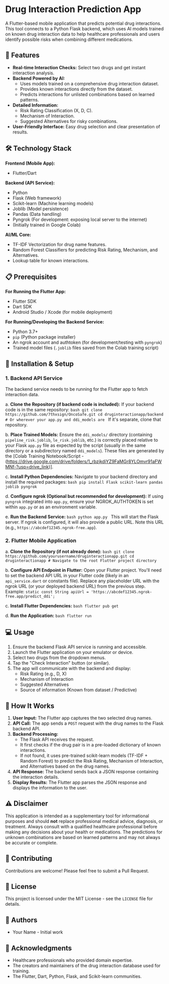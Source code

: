 # Drug Interaction Prediction App

A Flutter-based mobile application that predicts potential drug interactions. This tool connects to a Python Flask backend, which uses AI models trained on known drug interaction data to help healthcare professionals and users identify possible risks when combining different medications.

## 🚀 Features

-   **Real-time Interaction Checks:** Select two drugs and get instant interaction analysis.
-   **Backend Powered by AI:**
    -   Uses models trained on a comprehensive drug interaction dataset.
    -   Provides known interactions directly from the dataset.
    -   Predicts interactions for unlisted combinations based on learned patterns.
-   **Detailed Information:**
    -   Risk Rating Classification (X, D, C).
    -   Mechanism of Interaction.
    -   Suggested Alternatives for risky combinations.
-   **User-Friendly Interface:** Easy drug selection and clear presentation of results.

## 🛠️ Technology Stack

**Frontend (Mobile App):**
-   Flutter/Dart

**Backend (API Service):**
-   Python
-   Flask (Web framework)
-   Scikit-learn (Machine learning models)
-   Joblib (Model persistence)
-   Pandas (Data handling)
-   Pyngrok (For development: exposing local server to the internet)
-   (Initially trained in Google Colab)

**AI/ML Core:**
-   TF-IDF Vectorization for drug name features.
-   Random Forest Classifiers for predicting Risk Rating, Mechanism, and Alternatives.
-   Lookup table for known interactions.

## 📋 Prerequisites

**For Running the Flutter App:**
-   Flutter SDK
-   Dart SDK
-   Android Studio / Xcode (for mobile deployment)

**For Running/Developing the Backend Service:**
-   Python 3.7+
-   `pip` (Python package installer)
-   An ngrok account and authtoken (for development/testing with `pyngrok`)
-   Trained model files (`.joblib` files saved from the Colab training script)

## 🔧 Installation & Setup

### 1. Backend API Service

The backend service needs to be running for the Flutter app to fetch interaction data.

   a. **Clone the Repository (if backend code is included):**
      If your backend code is in the same repository:
      ```bash
      git clone https://github.com/7thxsign/OncoSafe.git
      cd druginteractionapp/backend # Or wherever your app.py and ddi_models are
      ```
      If it's separate, clone that repository.

   b. **Place Trained Models:**
      Ensure the `ddi_models/` directory (containing `pipeline_risk.joblib`, `le_risk.joblib`, etc.) is correctly placed relative to your Flask `app.py` file as expected by the script (usually in the same directory or a subdirectory named `ddi_models`). These files are generated by the [Colab Training Notebook/Script - (https://drive.google.com/drive/folders/1_rbzjkdiYZ9FaMGr8YLOmvr91aFWMNf-?usp=drive_link)].

   c. **Install Python Dependencies:**
      Navigate to your backend directory and install the required packages:
      ```bash
      pip install Flask scikit-learn pandas joblib pyngrok
      ```

   d. **Configure ngrok (Optional but recommended for development):**
      If using `pyngrok` integrated into `app.py`, ensure your NGROK_AUTHTOKEN is set within `app.py` or as an environment variable.

   e. **Run the Backend Service:**
      ```bash
      python app.py
      ```
      This will start the Flask server. If ngrok is configured, it will also provide a public URL. Note this URL (e.g., `https://abcdef12345.ngrok-free.app`).

### 2. Flutter Mobile Application

   a. **Clone the Repository (if not already done):**
      ```bash
      git clone https://github.com/yourusername/druginteractionapp.git
      cd druginteractionapp # Navigate to the root Flutter project directory
      ```

   b. **Configure API Endpoint in Flutter:**
      Open your Flutter project. You'll need to set the backend API URL in your Flutter code (likely in an `api_service.dart` or constants file).
      Replace any placeholder URL with the ngrok URL (or your deployed backend URL) from the previous step.
      Example: `static const String apiUrl = 'https://abcdef12345.ngrok-free.app/predict_ddi';`

   c. **Install Flutter Dependencies:**
      ```bash
      flutter pub get
      ```

   d. **Run the Application:**
      ```bash
      flutter run
      ```

## 💻 Usage

1.  Ensure the backend Flask API service is running and accessible.
2.  Launch the Flutter application on your emulator or device.
3.  Select two drugs from the dropdown menus.
4.  Tap the "Check Interaction" button (or similar).
5.  The app will communicate with the backend and display:
    -   Risk Rating (e.g., D, X)
    -   Mechanism of Interaction
    -   Suggested Alternatives
    -   Source of information (Known from dataset / Predictive)

## 🤖 How It Works

1.  **User Input:** The Flutter app captures the two selected drug names.
2.  **API Call:** The app sends a `POST` request with the drug names to the Flask backend API.
3.  **Backend Processing:**
    -   The Flask API receives the request.
    -   It first checks if the drug pair is in a pre-loaded dictionary of known interactions.
    -   If not found, it uses pre-trained scikit-learn models (TF-IDF + Random Forest) to predict the Risk Rating, Mechanism of Interaction, and Alternatives based on the drug names.
4.  **API Response:** The backend sends back a JSON response containing the interaction details.
5.  **Display Results:** The Flutter app parses the JSON response and displays the information to the user.

## ⚠️ Disclaimer

This application is intended as a supplementary tool for informational purposes and should **not** replace professional medical advice, diagnosis, or treatment. Always consult with a qualified healthcare professional before making any decisions about your health or medications. The predictions for unknown combinations are based on learned patterns and may not always be accurate or complete.

## 🤝 Contributing

Contributions are welcome! Please feel free to submit a Pull Request.

## 📝 License

This project is licensed under the MIT License - see the `LICENSE` file for details.

## 👥 Authors

-   Your Name - Initial work

## 🙏 Acknowledgments

-   Healthcare professionals who provided domain expertise.
-   The creators and maintainers of the drug interaction database used for training.
-   The Flutter, Dart, Python, Flask, and Scikit-learn communities.
